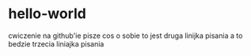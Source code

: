 # hello-world
cwiczenie na github'ie
pisze cos o sobie
to jest druga linijka pisania
a to bedzie trzecia liniajka pisania
